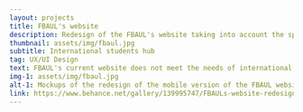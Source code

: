 ```yaml
---
layout: projects
title: FBAUL's website 
description: Redesign of the FBAUL's website taking into account the specific needs of international students.
thumbnail: assets/img/fbaul.jpg
subtitle: International students hub
tag: UX/UI Design
text: FBAUL's current website does not meet the needs of international students nor does it reflect the creative personality that distinguishes this school. The challenge was to improve the user experience for international students and allow them to access all the necessary information quickly and effectively.
img-1: assets/img/fbaul.jpg
alt-1: Mockups of the redesign of the mobile version of the FBAUL website
link: https://www.behance.net/gallery/139995747/FBAULs-website-redesign-International-students
---
```


